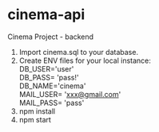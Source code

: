 # cinema-api
Cinema Project - backend
1. Import cinema.sql to your database.
2. Create ENV files for your local instance:\
DB_USER='user'\
DB_PASS= 'pass!'\
DB_NAME='cinema'\
MAIL_USER= 'xxx@gmail.com'\
MAIL_PASS= 'pass'
3. npm install
4. npm start
